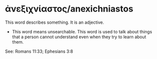 # ἀνεξιχνίαστος/anexichniastos
This word describes something. It is an adjective.
* This word means unsearchable. This word is used to talk about things that a person cannot understand even when they try to learn about them.

See: Romans 11:33; Ephesians 3:8
